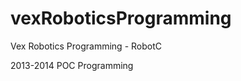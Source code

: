vexRoboticsProgramming
======================

Vex Robotics Programming - RobotC

2013-2014 POC Programming
